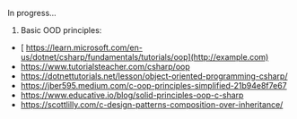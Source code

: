 In progress...

1. Basic OOD principles:</br>
-   [ https://learn.microsoft.com/en-us/dotnet/csharp/fundamentals/tutorials/oop](http://example.com)
- https://www.tutorialsteacher.com/csharp/oop
- https://dotnettutorials.net/lesson/object-oriented-programming-csharp/
- https://jber595.medium.com/c-oop-principles-simplified-21b94e8f7e67
- https://www.educative.io/blog/solid-principles-oop-c-sharp
- https://scottlilly.com/c-design-patterns-composition-over-inheritance/